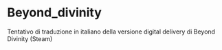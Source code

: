 # Beyond_divinity
Tentativo di traduzione in italiano della versione digital delivery di Beyond Divinity (Steam)
